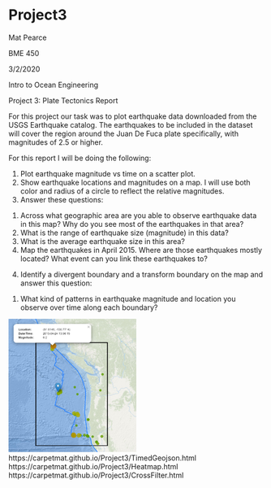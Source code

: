 # Project3
<body class="c9"><p class="c2"><span class="c0">Mat Pearce</span></p><p class="c2"><span class="c0">BME 450</span></p><p class="c2"><span class="c0">3/2/2020</span></p><p class="c2"><span class="c0">Intro to Ocean Engineering</span></p><p class="c2 c8"><span class="c0"></span></p><p class="c7"><span class="c0">Project 3: Plate Tectonics Report</span></p><p class="c3"><span class="c0"></span></p><p class="c4"><span class="c0">For this project our task was to plot earthquake data downloaded from the USGS Earthquake catalog. The earthquakes to be included in the dataset will cover the region around the Juan De Fuca plate specifically, with magnitudes of 2.5 or higher.</span></p><p class="c3"><span class="c0"></span></p><p class="c4"><span class="c0">For this report I will be doing the following:</span></p><ol class="c5 lst-kix_4xpi0kjlq9vb-0 start" start="1"><li class="c4 c6"><span class="c0">Plot earthquake magnitude vs time on a scatter plot.</span></li><li class="c4 c6"><span class="c0">Show earthquake locations and magnitudes on a map. I will use both color and radius of a circle to reflect the relative magnitudes.</span></li><li class="c4 c6"><span class="c0">Answer these questions:</span></li></ol><ol class="c5 lst-kix_4xpi0kjlq9vb-1 start" start="1"><li class="c1"><span class="c0">Across what geographic area are you able to observe earthquake data in this map? Why do you see most of the earthquakes in that area?</span></li><li class="c1"><span class="c0">What is the range of earthquake size (magnitude) in this data?</span></li><li class="c1"><span class="c0">What is the average earthquake size in this area?</span></li><li class="c1"><span class="c0">Map the earthquakes in April 2015. Where are those earthquakes mostly located? What event can you link these earthquakes to?</span></li></ol><ol class="c5 lst-kix_4xpi0kjlq9vb-0" start="4"><li class="c4 c6"><span class="c0">Identify a divergent boundary and a transform boundary on the map and answer this question:</span></li></ol><ol class="c5 lst-kix_4xpi0kjlq9vb-1 start" start="1"><li class="c1"><span class="c0">What kind of patterns in earthquake magnitude and location you observe over time along each boundary?</span></li></ol></body>

<img width="50%" height="50%" alt="Did it work?" src=Images/2015_04.PNG>
https://carpetmat.github.io/Project3/TimedGeojson.html<br>
https://carpetmat.github.io/Project3/Heatmap.html<br>
https://carpetmat.github.io/Project3/CrossFilter.html<br>
